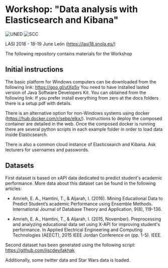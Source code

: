 # Workshop:  "Data analysis with Elasticsearch and Kibana"

  ![UNED](http://portal.uned.es/NUEVOWEB/IMAGENES/logo_uned.gif)
  ![SCC](https://www.scc.uned.es/iconos/Logo_SCC.png)


LASI 2018 - 18-19 June León (https://lasi18.snola.es/)

The following repository contains materials for the Workshop 

## Initial instructions

The basic platform for Windows computers can be downloaded from the following link: https://goo.gl/utXp5v
You need to have installed lasted version of Java Software Developers Kit. You can obtained from the following link:
If you prefer install everything from zero at the docs folders there is a setup.pdf with details.

There is an alternative option for non-Windows systems using docker (https://hub.docker.com/r/sebp/elkx/). Instructions to deploy the composed container are detailed in the web. Once the composed docker is running there are several python scripts in each example folder in order to load data inside Elasticsearch.

There is also a common cloud instance of Elasticsearch and Kibana. Ask lecturers for usernames and passwords.

## Datasets 


First dataset is based on xAPI data dedicated to predict student's academic performance. More data about this dataset can be found in the following articles:

  
- Amrieh, E. A., Hamtini, T., & Aljarah, I. (2016). Mining Educational Data to Predict Student’s academic Performance using Ensemble Methods. International Journal of Database Theory and Application, 9(8), 119-136.

- Amrieh, E. A., Hamtini, T., & Aljarah, I. (2015, November). Preprocessing and analyzing educational data set using X-API for improving student's performance. In Applied Electrical Engineering and Computing Technologies (AEECT), 2015 IEEE Jordan Conference on (pp. 1-5). IEEE.

Second dataset has been generated using the following script: https://github.com/jiscdev/lakhak

Additionally, some twitter data and Star Wars data is loaded.
